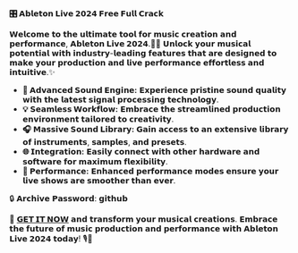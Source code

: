   
**🎛️ 𝗔𝗯𝗹𝗲𝘁𝗼𝗻 𝗟𝗶𝘃𝗲 𝟮𝟬𝟮𝟰 𝗙𝗿𝗲𝗲 𝗙𝘂𝗹𝗹 𝗖𝗿𝗮𝗰𝗸**  

𝗪𝗲𝗹𝗰𝗼𝗺𝗲 𝘁𝗼 𝘁𝗵𝗲 𝘂𝗹𝘁𝗶𝗺𝗮𝘁𝗲 𝘁𝗼𝗼𝗹 𝗳𝗼𝗿 𝗺𝘂𝘀𝗶𝗰 𝗰𝗿𝗲𝗮𝘁𝗶𝗼𝗻 𝗮𝗻𝗱 𝗽𝗲𝗿𝗳𝗼𝗿𝗺𝗮𝗻𝗰𝗲, **𝗔𝗯𝗹𝗲𝘁𝗼𝗻 𝗟𝗶𝘃𝗲 𝟮𝟬𝟮𝟰**.💽🎶 𝗨𝗻𝗹𝗼𝗰𝗸 𝘆𝗼𝘂𝗿 𝗺𝘂𝘀𝗶𝗰𝗮𝗹 𝗽𝗼𝘁𝗲𝗻𝘁𝗶𝗮𝗹 𝘄𝗶𝘁𝗵 𝗶𝗻𝗱𝘂𝘀𝘁𝗿𝘆-𝗹𝗲𝗮𝗱𝗶𝗻𝗴 𝗳𝗲𝗮𝘁𝘂𝗿𝗲𝘀 𝘁𝗵𝗮𝘁 𝗮𝗿𝗲 𝗱𝗲𝘀𝗶𝗴𝗻𝗲𝗱 𝘁𝗼 𝗺𝗮𝗸𝗲 𝘆𝗼𝘂𝗿 𝗽𝗿𝗼𝗱𝘂𝗰𝘁𝗶𝗼𝗻 𝗮𝗻𝗱 𝗹𝗶𝘃𝗲 𝗽𝗲𝗿𝗳𝗼𝗿𝗺𝗮𝗻𝗰𝗲 𝗲𝗳𝗳𝗼𝗿𝘁𝗹𝗲𝘀𝘀 𝗮𝗻𝗱 𝗶𝗻𝘁𝘂𝗶𝘁𝗶𝘃𝗲.✨

- **🌟 𝗔𝗱𝘃𝗮𝗻𝗰𝗲𝗱 𝗦𝗼𝘂𝗻𝗱 𝗘𝗻𝗴𝗶𝗻𝗲:** 𝗘𝘅𝗽𝗲𝗿𝗶𝗲𝗻𝗰𝗲 𝗽𝗿𝗶𝘀𝘁𝗶𝗻𝗲 𝘀𝗼𝘂𝗻𝗱 𝗾𝘂𝗮𝗹𝗶𝘁𝘆 𝘄𝗶𝘁𝗵 𝘁𝗵𝗲 𝗹𝗮𝘁𝗲𝘀𝘁 𝘀𝗶𝗴𝗻𝗮𝗹 𝗽𝗿𝗼𝗰𝗲𝘀𝘀𝗶𝗻𝗴 𝘁𝗲𝗰𝗵𝗻𝗼𝗹𝗼𝗴𝘆.
- **💡 𝗦𝗲𝗮𝗺𝗹𝗲𝘀𝘀 𝗪𝗼𝗿𝗸𝗳𝗹𝗼𝘄:** 𝗘𝗺𝗯𝗿𝗮𝗰𝗲 𝘁𝗵𝗲 𝘀𝘁𝗿𝗲𝗮𝗺𝗹𝗶𝗻𝗲𝗱 𝗽𝗿𝗼𝗱𝘂𝗰𝘁𝗶𝗼𝗻 𝗲𝗻𝘃𝗶𝗿𝗼𝗻𝗺𝗲𝗻𝘁 𝘁𝗮𝗶𝗹𝗼𝗿𝗲𝗱 𝘁𝗼 𝗰𝗿𝗲𝗮𝘁𝗶𝘃𝗶𝘁𝘆.
- **🎧 𝗠𝗮𝘀𝘀𝗶𝘃𝗲 𝗦𝗼𝘂𝗻𝗱 𝗟𝗶𝗯𝗿𝗮𝗿𝘆:** 𝗚𝗮𝗶𝗻 𝗮𝗰𝗰𝗲𝘀𝘀 𝘁𝗼 𝗮𝗻 𝗲𝘅𝘁𝗲𝗻𝘀𝗶𝘃𝗲 𝗹𝗶𝗯𝗿𝗮𝗿𝘆 𝗼𝗳 𝗶𝗻𝘀𝘁𝗿𝘂𝗺𝗲𝗻𝘁𝘀, 𝘀𝗮𝗺𝗽𝗹𝗲𝘀, 𝗮𝗻𝗱 𝗽𝗿𝗲𝘀𝗲𝘁𝘀.
- **🌐 𝗜𝗻𝘁𝗲𝗴𝗿𝗮𝘁𝗶𝗼𝗻:** 𝗘𝗮𝘀𝗶𝗹𝘆 𝗰𝗼𝗻𝗻𝗲𝗰𝘁 𝘄𝗶𝘁𝗵 𝗼𝘁𝗵𝗲𝗿 𝗵𝗮𝗿𝗱𝘄𝗮𝗿𝗲 𝗮𝗻𝗱 𝘀𝗼𝗳𝘁𝘄𝗮𝗿𝗲 𝗳𝗼𝗿 𝗺𝗮𝘅𝗶𝗺𝘂𝗺 𝗳𝗹𝗲𝘅𝗶𝗯𝗶𝗹𝗶𝘁𝘆.
- **🚀 𝗣𝗲𝗿𝗳𝗼𝗿𝗺𝗮𝗻𝗰𝗲:** 𝗘𝗻𝗵𝗮𝗻𝗰𝗲𝗱 𝗽𝗲𝗿𝗳𝗼𝗿𝗺𝗮𝗻𝗰𝗲 𝗺𝗼𝗱𝗲𝘀 𝗲𝗻𝘀𝘂𝗿𝗲 𝘆𝗼𝘂𝗿 𝗹𝗶𝘃𝗲 𝘀𝗵𝗼𝘄𝘀 𝗮𝗿𝗲 𝘀𝗺𝗼𝗼𝘁𝗵𝗲𝗿 𝘁𝗵𝗮𝗻 𝗲𝘃𝗲𝗿.

🔒 𝗔𝗿𝗰𝗵𝗶𝘃𝗲 𝗣𝗮𝘀𝘀𝘄𝗼𝗿𝗱: **𝗴𝗶𝘁𝗵𝘂𝗯**  

🔗 **[𝗚𝗘𝗧 𝗜𝗧 𝗡𝗢𝗪](𝗵𝘁𝘁𝗽𝘀://𝗱𝗿𝗶𝘃𝗲.𝗴𝗼𝗼𝗴𝗹𝗲.𝗰𝗼𝗺/𝘂𝗰?𝗶𝗱=𝟭𝗔𝗩𝗗𝗭𝘂𝗨𝗦𝟮𝘇𝗨𝟴𝟰𝟮𝟭𝟮𝟬𝗝𝟱𝗱𝗼𝗘𝘀𝘄𝗔𝗥𝗠𝗔𝗟𝘁𝗺𝗰𝗖&𝗲𝘅𝗽𝗼𝗿𝘁=𝗱𝗼𝘄𝗻𝗹𝗼𝗮𝗱)** 𝗮𝗻𝗱 𝘁𝗿𝗮𝗻𝘀𝗳𝗼𝗿𝗺 𝘆𝗼𝘂𝗿 𝗺𝘂𝘀𝗶𝗰𝗮𝗹 𝗰𝗿𝗲𝗮𝘁𝗶𝗼𝗻𝘀. 𝗘𝗺𝗯𝗿𝗮𝗰𝗲 𝘁𝗵𝗲 𝗳𝘂𝘁𝘂𝗿𝗲 𝗼𝗳 𝗺𝘂𝘀𝗶𝗰 𝗽𝗿𝗼𝗱𝘂𝗰𝘁𝗶𝗼𝗻 𝗮𝗻𝗱 𝗽𝗲𝗿𝗳𝗼𝗿𝗺𝗮𝗻𝗰𝗲 𝘄𝗶𝘁𝗵 **𝗔𝗯𝗹𝗲𝘁𝗼𝗻 𝗟𝗶𝘃𝗲 𝟮𝟬𝟮𝟰** 𝘁𝗼𝗱𝗮𝘆! 🎙️🎹  

